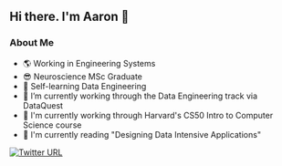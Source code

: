 ## Hi there. I'm Aaron 👋

### About Me 

- :earth_americas: Working in Engineering Systems
- :sunglasses: Neuroscience MSc Graduate
- 🌱 Self-learning Data Engineering
- 🔭 I’m currently working through the Data Engineering track via DataQuest
- 🔭 I'm currently working through Harvard's CS50 Intro to Computer Science course
- :closed_book: I'm currently reading "Designing Data Intensive Applications"

[![Twitter URL](https://img.shields.io/twitter/url/https/twitter.com/abzaaron.svg?style=social&label=Follow%20%40abzaaron)](https://twitter.com/abzaaron)


<!--
**ABZ-Aaron/Abz-Aaron** is a ✨ _special_ ✨ repository because its `README.md` (this file) appears on your GitHub profile.

Here are some ideas to get you started:

- 🔭 I’m currently working on ...
- 🌱 I’m currently learning ...
- 👯 I’m looking to collaborate on ...
- 🤔 I’m looking for help with ...
- 💬 Ask me about ...
- 📫 How to reach me: ...
- 😄 Pronouns: ...
- ⚡ Fun fact: ...
-->
